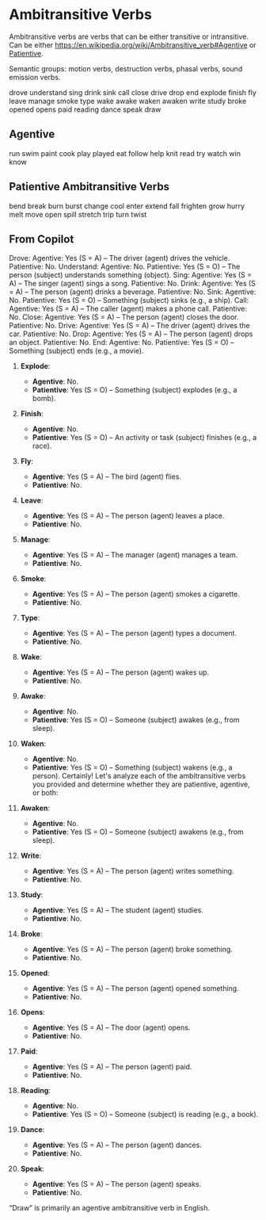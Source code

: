 # Ambitransitive Verbs

Ambitransitive verbs are verbs that can be either transitive or intransitive.  Can be either [](https://en.wikipedia.org/wiki/Ambitransitive_verb#Agentive)https://en.wikipedia.org/wiki/Ambitransitive_verb#Agentive or [Patientive](https://en.wikipedia.org/wiki/Ambitransitive_verb#Patientive).


Semantic groups: motion verbs, destruction verbs, phasal verbs, sound emission verbs.

drove
understand
sing
drink
sink
call
close
drive
drop
end
explode
finish
fly
leave
manage
smoke
type
wake
awake
waken
awaken
write
study
broke
opened
opens
paid
reading
dance
speak
draw

## Agentive
run
swim
paint
cook
play
played
eat
follow
help
knit
read
try
watch
win
know

## Patientive Ambitransitive Verbs
bend
break
burn
burst
change
cool
enter
extend
fall
frighten
grow
hurry
melt
move
open
spill
stretch
trip
turn
twist

## From Copilot
Drove:
Agentive: Yes (S = A) – The driver (agent) drives the vehicle.
Patientive: No.
Understand:
Agentive: No.
Patientive: Yes (S = O) – The person (subject) understands something (object).
Sing:
Agentive: Yes (S = A) – The singer (agent) sings a song.
Patientive: No.
Drink:
Agentive: Yes (S = A) – The person (agent) drinks a beverage.
Patientive: No.
Sink:
Agentive: No.
Patientive: Yes (S = O) – Something (subject) sinks (e.g., a ship).
Call:
Agentive: Yes (S = A) – The caller (agent) makes a phone call.
Patientive: No.
Close:
Agentive: Yes (S = A) – The person (agent) closes the door.
Patientive: No.
Drive:
Agentive: Yes (S = A) – The driver (agent) drives the car.
Patientive: No.
Drop:
Agentive: Yes (S = A) – The person (agent) drops an object.
Patientive: No.
End:
Agentive: No.
Patientive: Yes (S = O) – Something (subject) ends (e.g., a movie).
1. **Explode**:
   - **Agentive**: No.
   - **Patientive**: Yes (S = O) – Something (subject) explodes (e.g., a bomb).

2. **Finish**:
   - **Agentive**: No.
   - **Patientive**: Yes (S = O) – An activity or task (subject) finishes (e.g., a race).

3. **Fly**:
   - **Agentive**: Yes (S = A) – The bird (agent) flies.
   - **Patientive**: No.

4. **Leave**:
   - **Agentive**: Yes (S = A) – The person (agent) leaves a place.
   - **Patientive**: No.

5. **Manage**:
   - **Agentive**: Yes (S = A) – The manager (agent) manages a team.
   - **Patientive**: No.

6. **Smoke**:
   - **Agentive**: Yes (S = A) – The person (agent) smokes a cigarette.
   - **Patientive**: No.

7. **Type**:
   - **Agentive**: Yes (S = A) – The person (agent) types a document.
   - **Patientive**: No.

8. **Wake**:
   - **Agentive**: Yes (S = A) – The person (agent) wakes up.
   - **Patientive**: No.

9. **Awake**:
   - **Agentive**: No.
   - **Patientive**: Yes (S = O) – Someone (subject) awakes (e.g., from sleep).

10. **Waken**:
    - **Agentive**: No.
    - **Patientive**: Yes (S = O) – Something (subject) wakens (e.g., a person).
Certainly! Let's analyze each of the ambitransitive verbs you provided and determine whether they are patientive, agentive, or both:

1. **Awaken**:
   - **Agentive**: No.
   - **Patientive**: Yes (S = O) – Someone (subject) awakens (e.g., from sleep).

2. **Write**:
   - **Agentive**: Yes (S = A) – The person (agent) writes something.
   - **Patientive**: No.

3. **Study**:
   - **Agentive**: Yes (S = A) – The student (agent) studies.
   - **Patientive**: No.

4. **Broke**:
   - **Agentive**: Yes (S = A) – The person (agent) broke something.
   - **Patientive**: No.

5. **Opened**:
   - **Agentive**: Yes (S = A) – The person (agent) opened something.
   - **Patientive**: No.

6. **Opens**:
   - **Agentive**: Yes (S = A) – The door (agent) opens.
   - **Patientive**: No.

7. **Paid**:
   - **Agentive**: Yes (S = A) – The person (agent) paid.
   - **Patientive**: No.

8. **Reading**:
   - **Agentive**: No.
   - **Patientive**: Yes (S = O) – Someone (subject) is reading (e.g., a book).

9. **Dance**:
   - **Agentive**: Yes (S = A) – The person (agent) dances.
   - **Patientive**: No.

10. **Speak**:
    - **Agentive**: Yes (S = A) – The person (agent) speaks.
    - **Patientive**: No.

“Draw” is primarily an agentive ambitransitive verb in English. 
